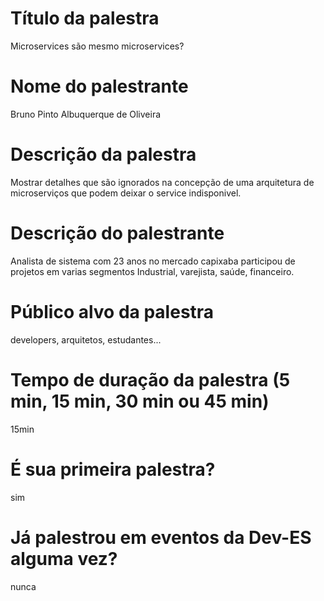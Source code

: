 # Título da palestra

Microservices são mesmo microservices?

# Nome do palestrante

Bruno Pinto Albuquerque de Oliveira

# Descrição da palestra

Mostrar detalhes que são ignorados na concepção de uma arquitetura de microserviços que podem deixar o service indisponivel.

# Descrição do palestrante

Analista de sistema com 23 anos no mercado capixaba participou de projetos em varias segmentos Industrial, varejista, saúde, financeiro.

# Público alvo da palestra

developers, arquitetos, estudantes...

# Tempo de duração da palestra (5 min, 15 min, 30 min ou 45 min)

15min

# É sua primeira palestra?

sim

# Já palestrou em eventos da Dev-ES alguma vez?

nunca
